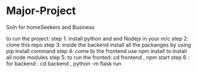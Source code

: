 # Major-Project
Soln for homeSeekers and Business

to run the project:
step 1: install python and and Nodejs in your m/c
step 2: clone this repo 
step 3: inside the backend install all the packanges by using pip install command
step 4: come to the frontend use npm install to install all node modules
step 5: to run the fronted: cd frontend , npm start
step 6 : for backend : cd backend , python -m flask run
